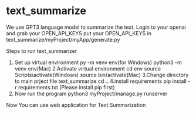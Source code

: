 # text_summarize
We use GPT3 language model to summarize the text. 
Login to your openai and grab your OPEN_API_KEYS
put your OPEN_API_KEYS in text_summarize/myProject/myApp/generate.py

Steps to run text_summarizer
1. Set up virtual environment
    py -m venv env(for Windows)
    python3 -m venv env(Mac)
 2.Activate virtual environment
    cd env
    source Scripts\activate(Windows)
    source bin/activate(Mac)
 3.Change directory to main prject file text_summarize
    cd ..
 4.install requirements
    pip install -r requirements.txt (Please install pip first)
 5. Now run the program
    python3 myProject/manage.py runserver
 
 Now You can use web application for Text Summarization
 
